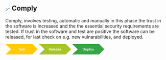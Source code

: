 ##  <img src="../images/c2_devops.png" alt ='Comply'  width="3%" > Comply
Comply, involves testing, automatic and manually in this phase the trust in the software is increased and the the essential security requirements are tested. If trust in the software and test are positive the software can be released, for last check on e.g. new vulnarabilities, and deployed.

<a href='./04_Test/'><img src="../images/test.png" alt ='Test'  width="20%" ></a>
<a href='./05_Release/'><img src="../images/release.png" alt ='Release'  width="20%" ></a>
<a href='./06_Deploy/'><img src="../images/deploy.png" alt ='Deploy'  width="20%" ></a>
